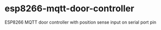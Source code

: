 # esp8266-mqtt-door-controller
ESP8266 MQTT door controller with position sense input on serial port pin

